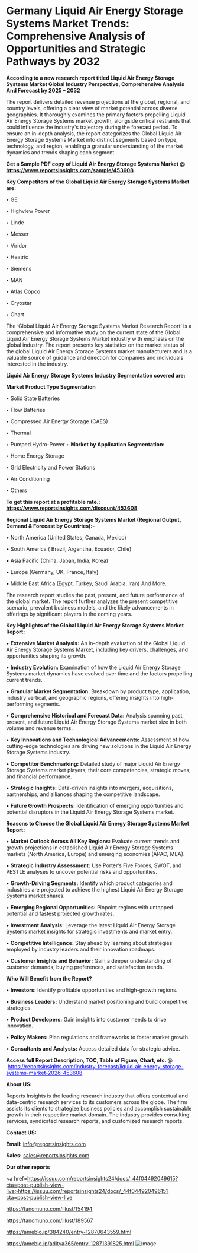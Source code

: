 # Germany Liquid Air Energy Storage Systems Market Trends: Comprehensive Analysis of Opportunities and Strategic Pathways by 2032

<strong>According to a new research report titled Liquid Air Energy Storage Systems Market Global Industry Perspective, Comprehensive Analysis And Forecast by 2025 – 2032</strong>

The report delivers detailed revenue projections at the global, regional, and country levels, offering a clear view of market potential across diverse geographies. It thoroughly examines the primary factors propelling Liquid Air Energy Storage Systems market growth, alongside critical restraints that could influence the industry's trajectory during the forecast period. To ensure an in-depth analysis, the report categorizes the Global Liquid Air Energy Storage Systems Market into distinct segments based on type, technology, and region, enabling a granular understanding of the market dynamics and trends shaping each segment.

<strong>Get a Sample PDF copy of Liquid Air Energy Storage Systems Market </strong><strong>@<a href=https://www.reportsinsights.com/sample/453608 style=color:#0000ff;> https://www.reportsinsights.com/sample/453608</a></strong></font>

<strong>Key Competitors of the Global Liquid Air Energy Storage Systems Market are:</strong>

‣ GE

‣ Highview Power

‣ Linde

‣ Messer

‣ Viridor

‣ Heatric

‣ Siemens

‣ MAN

‣ Atlas Copco

‣ Cryostar

‣ Chart

The ‘Global Liquid Air Energy Storage Systems Market Research Report’ is a comprehensive and informative study on the current state of the Global Liquid Air Energy Storage Systems Market industry with emphasis on the global industry. The report presents key statistics on the market status of the global Liquid Air Energy Storage Systems market manufacturers and is a valuable source of guidance and direction for companies and individuals interested in the industry.

<strong>Liquid Air Energy Storage Systems Industry Segmentation covered are:</strong>

<strong>Market Product Type Segmentation</strong>

‣ Solid State Batteries

‣ Flow Batteries

‣ Compressed Air Energy Storage (CAES)

‣ Thermal

‣ Pumped Hydro-Power
‣ 
<strong>Market by Application Segmentation:</strong>

‣ Home Energy Storage

‣ Grid Electricity and Power Stations

‣ Air Conditioning

‣ Others

<strong>To get this report at a profitable rate.: <a href=https://www.reportsinsights.com/discount/453608 style=color:#0000ff;>https://www.reportsinsights.com/discount/453608</a></strong></font>

<strong>Regional Liquid Air Energy Storage Systems Market (Regional Output, Demand &amp; Forecast by Countries):-</strong>

• North America (United States, Canada, Mexico)

• South America ( Brazil, Argentina, Ecuador, Chile)

• Asia Pacific (China, Japan, India, Korea)

• Europe (Germany, UK, France, Italy)

• Middle East Africa (Egypt, Turkey, Saudi Arabia, Iran) And More.

The research report studies the past, present, and future performance of the global market. The report further analyzes the present competitive scenario, prevalent business models, and the likely advancements in offerings by significant players in the coming years.

<strong>Key Highlights of the Global Liquid Air Energy Storage Systems Market Report:</strong>

• <strong>Extensive Market Analysis:</strong> An in-depth evaluation of the Global Liquid Air Energy Storage Systems Market, including key drivers, challenges, and opportunities shaping its growth.

• <strong>Industry Evolution:</strong> Examination of how the Liquid Air Energy Storage Systems market dynamics have evolved over time and the factors propelling current trends.

• <strong>Granular Market Segmentation:</strong> Breakdown by product type, application, industry vertical, and geographic regions, offering insights into high-performing segments.

• <strong>Comprehensive Historical and Forecast Data:</strong> Analysis spanning past, present, and future Liquid Air Energy Storage Systems market size in both volume and revenue terms.

• <strong>Key Innovations and Technological Advancements:</strong> Assessment of how cutting-edge technologies are driving new solutions in the Liquid Air Energy Storage Systems industry.

• <strong>Competitor Benchmarking:</strong> Detailed study of major Liquid Air Energy Storage Systems market players, their core competencies, strategic moves, and financial performance.

• <strong>Strategic Insights:</strong> Data-driven insights into mergers, acquisitions, partnerships, and alliances shaping the competitive landscape.

• <strong>Future Growth Prospects:</strong> Identification of emerging opportunities and potential disruptors in the Liquid Air Energy Storage Systems market.

<strong>Reasons to Choose the Global Liquid Air Energy Storage Systems Market Report:</strong>

• <strong>Market Outlook Across All Key Regions:</strong> Evaluate current trends and growth projections in established Liquid Air Energy Storage Systems markets (North America, Europe) and emerging economies (APAC, MEA).

• <strong>Strategic Industry Assessment:</strong> Use Porter’s Five Forces, SWOT, and PESTLE analyses to uncover potential risks and opportunities.

• <strong>Growth-Driving Segments:</strong> Identify which product categories and industries are projected to achieve the highest Liquid Air Energy Storage Systems market shares.

• <strong>Emerging Regional Opportunities:</strong> Pinpoint regions with untapped potential and fastest projected growth rates.

• <strong>Investment Analysis:</strong> Leverage the latest Liquid Air Energy Storage Systems market insights for strategic investments and market entry.

• <strong>Competitive Intelligence:</strong> Stay ahead by learning about strategies employed by industry leaders and their innovation roadmaps.

• <strong>Customer Insights and Behavior:</strong> Gain a deeper understanding of customer demands, buying preferences, and satisfaction trends.

<strong>Who Will Benefit from the Report?</strong>

• <strong>Investors:</strong> Identify profitable opportunities and high-growth regions.

• <strong>Business Leaders:</strong> Understand market positioning and build competitive strategies.

• <strong>Product Developers:</strong> Gain insights into customer needs to drive innovation.

• <strong>Policy Makers:</strong> Plan regulations and frameworks to foster market growth.

• <strong>Consultants and Analysts:</strong> Access detailed data for strategic advice.
</ul>
<strong>Access full Report Description, TOC, Table of Figure, Chart, etc. </strong>@  <a href=https://reportsinsights.com/industry-forecast/liquid-air-energy-storage-systems-market-2026-453608 style=color:#0000ff;>https://reportsinsights.com/industry-forecast/liquid-air-energy-storage-systems-market-2026-453608</a></font>

<strong><strong>About US</strong>:</strong>

Reports Insights is the leading research industry that offers contextual and data-centric research services to its customers across the globe. The firm assists its clients to strategize business policies and accomplish sustainable growth in their respective market domain. The industry provides consulting services, syndicated research reports, and customized research reports.

<strong>Contact US:</strong>

<p class=""""><b>Email:</b> <a href=mailto:info@reportsinsights.com>info@reportsinsights.com</a></p>
<p class=""""><b>Sales:</b> <a href=mailto:sales@reportsinsights.com>sales@reportsinsights.com</a></p>

<strong>Our other reports</strong>

<a href=https://issuu.com/reportsinsights24/docs/_44f04492049615?cta=post-publish-view-live>https://issuu.com/reportsinsights24/docs/_44f04492049615?cta=post-publish-view-live</a>

<a href=https://tanomuno.com/illust/154194>https://tanomuno.com/illust/154194</a>

<a href=https://tanomuno.com/illust/189567>https://tanomuno.com/illust/189567</a>

<a href=https://ameblo.jp/384240/entry-12870643559.html>https://ameblo.jp/384240/entry-12870643559.html</a>

<a href=https://ameblo.jp/aditya365/entry-12871391825.html>https://ameblo.jp/aditya365/entry-12871391825.html</a>
![image](https://github.com/user-attachments/assets/f78efd93-125e-49a4-a111-f0f8f47ae343)
